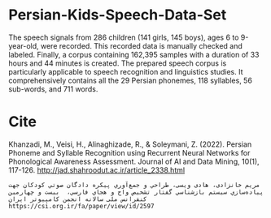 # Persian-Kids-Speech-Data-Set
The speech signals from 286 children (141 girls, 145 boys), ages 6 to 9-year-old, were recorded. This recorded data is manually checked and labeled. Finally, a corpus containing 162,395 samples with a duration of 33 hours and 44 minutes is created. The prepared speech corpus is particularly applicable to speech recognition and linguistics studies. It comprehensively contains all the 29 Persian phonemes, 118 syllables, 56 sub-words, and 711 words.

# Cite
Khanzadi, M., Veisi, H., Alinaghizade, R., & Soleymani, Z. (2022). Persian Phoneme and Syllable Recognition using Recurrent Neural Networks for Phonological Awareness Assessment. Journal of AI and Data Mining, 10(1), 117-126. http://jad.shahroodut.ac.ir/article_2338.html


    مریم خانزادی، هادی ویسی، طراحي و جمع‌آوري پيکره دادگان صوتي کودکان جهت پياده‌سازي سيستم بازشناسي گفتار تشخيص واج و هجاي فارسي،  بیست و چهارمین کنفرانس ملی سالانه انجمن کامپیوتر ایران 
    https://csi.org.ir/fa/paper/view/id/2597
